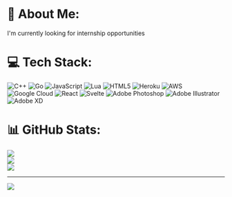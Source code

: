 # 💫 About Me:
I'm currently looking for internship opportunities


# 💻 Tech Stack:
![C++](https://img.shields.io/badge/c++-%2300599C.svg?style=for-the-badge&logo=c%2B%2B&logoColor=white) ![Go](https://img.shields.io/badge/go-%2300ADD8.svg?style=for-the-badge&logo=go&logoColor=white) ![JavaScript](https://img.shields.io/badge/javascript-%23323330.svg?style=for-the-badge&logo=javascript&logoColor=%23F7DF1E) ![Lua](https://img.shields.io/badge/lua-%232C2D72.svg?style=for-the-badge&logo=lua&logoColor=white) ![HTML5](https://img.shields.io/badge/html5-%23E34F26.svg?style=for-the-badge&logo=html5&logoColor=white) ![Heroku](https://img.shields.io/badge/heroku-%23430098.svg?style=for-the-badge&logo=heroku&logoColor=white) ![AWS](https://img.shields.io/badge/AWS-%23FF9900.svg?style=for-the-badge&logo=amazon-aws&logoColor=white) ![Google Cloud](https://img.shields.io/badge/Google%20Cloud-%234285F4.svg?style=for-the-badge&logo=google-cloud&logoColor=white) ![React](https://img.shields.io/badge/react-%2320232a.svg?style=for-the-badge&logo=react&logoColor=%2361DAFB) ![Svelte](https://img.shields.io/badge/svelte-%23f1413d.svg?style=for-the-badge&logo=svelte&logoColor=white) ![Adobe Photoshop](https://img.shields.io/badge/adobephotoshop-%2331A8FF.svg?style=for-the-badge&logo=adobephotoshop&logoColor=white) ![Adobe Illustrator](https://img.shields.io/badge/adobeillustrator-%23FF9A00.svg?style=for-the-badge&logo=adobeillustrator&logoColor=white) ![Adobe XD](https://img.shields.io/badge/Adobe%20XD-470137?style=for-the-badge&logo=Adobe%20XD&logoColor=#FF61F6)
# 📊 GitHub Stats:
![](https://github-readme-stats.vercel.app/api?username=szammyboi&theme=dark&hide_border=false&include_all_commits=true&count_private=false)<br/>
![](https://github-readme-streak-stats.herokuapp.com/?user=szammyboi&theme=dark&hide_border=false)<br/>
![](https://github-readme-stats.vercel.app/api/top-langs/?username=szammyboi&theme=dark&hide_border=false&include_all_commits=true&count_private=false&layout=compact)

---
[![](https://visitcount.itsvg.in/api?id=szammyboi&icon=0&color=2)](https://visitcount.itsvg.in)

